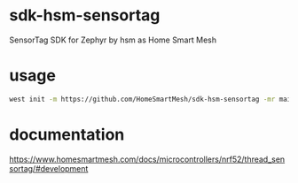 # sdk-hsm-sensortag
SensorTag SDK for Zephyr by hsm as Home Smart Mesh

# usage
```bash
west init -m https://github.com/HomeSmartMesh/sdk-hsm-sensortag -mr main
```
# documentation
https://www.homesmartmesh.com/docs/microcontrollers/nrf52/thread_sensortag/#development
